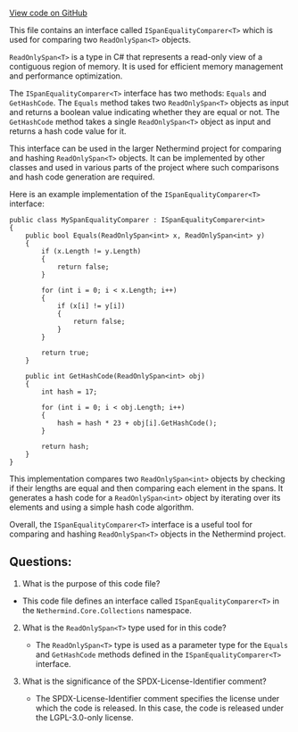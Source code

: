 [View code on GitHub](https://github.com/NethermindEth/nethermind/src/Nethermind/Nethermind.Core/Collections/ISpanEqualityComparer.cs)

This file contains an interface called `ISpanEqualityComparer<T>` which is used for comparing two `ReadOnlySpan<T>` objects. 

`ReadOnlySpan<T>` is a type in C# that represents a read-only view of a contiguous region of memory. It is used for efficient memory management and performance optimization. 

The `ISpanEqualityComparer<T>` interface has two methods: `Equals` and `GetHashCode`. The `Equals` method takes two `ReadOnlySpan<T>` objects as input and returns a boolean value indicating whether they are equal or not. The `GetHashCode` method takes a single `ReadOnlySpan<T>` object as input and returns a hash code value for it. 

This interface can be used in the larger Nethermind project for comparing and hashing `ReadOnlySpan<T>` objects. It can be implemented by other classes and used in various parts of the project where such comparisons and hash code generation are required. 

Here is an example implementation of the `ISpanEqualityComparer<T>` interface:

```
public class MySpanEqualityComparer : ISpanEqualityComparer<int>
{
    public bool Equals(ReadOnlySpan<int> x, ReadOnlySpan<int> y)
    {
        if (x.Length != y.Length)
        {
            return false;
        }

        for (int i = 0; i < x.Length; i++)
        {
            if (x[i] != y[i])
            {
                return false;
            }
        }

        return true;
    }

    public int GetHashCode(ReadOnlySpan<int> obj)
    {
        int hash = 17;

        for (int i = 0; i < obj.Length; i++)
        {
            hash = hash * 23 + obj[i].GetHashCode();
        }

        return hash;
    }
}
```

This implementation compares two `ReadOnlySpan<int>` objects by checking if their lengths are equal and then comparing each element in the spans. It generates a hash code for a `ReadOnlySpan<int>` object by iterating over its elements and using a simple hash code algorithm. 

Overall, the `ISpanEqualityComparer<T>` interface is a useful tool for comparing and hashing `ReadOnlySpan<T>` objects in the Nethermind project.
## Questions: 
 1. What is the purpose of this code file?
   - This code file defines an interface called `ISpanEqualityComparer<T>` in the `Nethermind.Core.Collections` namespace.

2. What is the `ReadOnlySpan<T>` type used for in this code?
   - The `ReadOnlySpan<T>` type is used as a parameter type for the `Equals` and `GetHashCode` methods defined in the `ISpanEqualityComparer<T>` interface.

3. What is the significance of the SPDX-License-Identifier comment?
   - The SPDX-License-Identifier comment specifies the license under which the code is released. In this case, the code is released under the LGPL-3.0-only license.